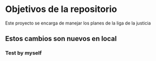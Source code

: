# Objetivos de la repositorio

Este proyecto se encarga de manejar los planes de la liga de la justicia

## Estos cambios son nuevos en local

### Test by myself
